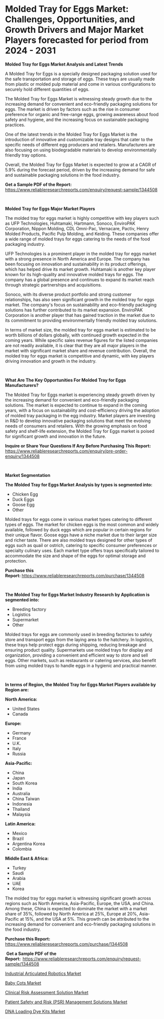 <p><h1>Molded Tray for Eggs Market: Challenges, Opportunities, and Growth Drivers and Major Market Players forecasted for period from 2024 - 2031</h1></p><p><strong>Molded Tray for Eggs Market Analysis and Latest Trends</strong></p>
<p><p>A Molded Tray for Eggs is a specially designed packaging solution used for the safe transportation and storage of eggs. These trays are usually made from plastic or molded pulp material and come in various configurations to securely hold different quantities of eggs.</p><p>The Molded Tray for Eggs Market is witnessing steady growth due to the increasing demand for convenient and eco-friendly packaging solutions for eggs. The market is driven by factors such as the rise in consumer preference for organic and free-range eggs, growing awareness about food safety and hygiene, and the increasing focus on sustainable packaging practices.</p><p>One of the latest trends in the Molded Tray for Eggs Market is the introduction of innovative and customizable tray designs that cater to the specific needs of different egg producers and retailers. Manufacturers are also focusing on using biodegradable materials to develop environmentally friendly tray options.</p><p>Overall, the Molded Tray for Eggs Market is expected to grow at a CAGR of 5.9% during the forecast period, driven by the increasing demand for safe and sustainable packaging solutions in the food industry.</p></p>
<p><strong>Get a Sample PDF of the Report:&nbsp;</strong> <a href="https://www.reliableresearchreports.com/enquiry/request-sample/1344508">https://www.reliableresearchreports.com/enquiry/request-sample/1344508</a></p>
<p>&nbsp;</p>
<p><strong>Molded Tray for Eggs Major Market Players</strong></p>
<p><p>The molded tray for eggs market is highly competitive with key players such as UFP Technologies, Huhtamaki, Hartmann, Sonoco, EnviroPAK Corporation, Nippon Molding, CDL Omni-Pac, Vernacare, Pactiv, Henry Molded Products, Pacific Pulp Molding, and Keiding. These companies offer a wide range of molded trays for eggs catering to the needs of the food packaging industry.</p><p>UFP Technologies is a prominent player in the molded tray for eggs market with a strong presence in North America and Europe. The company has been focusing on innovation and sustainability in its product offerings, which has helped drive its market growth. Huhtamaki is another key player known for its high-quality and innovative molded trays for eggs. The company has a global presence and continues to expand its market reach through strategic partnerships and acquisitions.</p><p>Sonoco, with its diverse product portfolio and strong customer relationships, has also seen significant growth in the molded tray for eggs market. The company's focus on sustainability and eco-friendly packaging solutions has further contributed to its market expansion. EnviroPAK Corporation is another player that has gained traction in the market due to its commitment to providing environmentally friendly molded tray solutions.</p><p>In terms of market size, the molded tray for eggs market is estimated to be worth billions of dollars globally, with continued growth expected in the coming years. While specific sales revenue figures for the listed companies are not readily available, it is clear that they are all major players in the market with significant market share and revenue contribution. Overall, the molded tray for eggs market is competitive and dynamic, with key players driving innovation and growth in the industry.</p></p>
<p>&nbsp;</p>
<p><strong>What Are The Key Opportunities For Molded Tray for Eggs Manufacturers?</strong></p>
<p><p>The Molded Tray for Eggs market is experiencing steady growth driven by the increasing demand for convenient and eco-friendly packaging solutions. The market is expected to continue to expand in the coming years, with a focus on sustainability and cost-efficiency driving the adoption of molded tray packaging in the egg industry. Market players are investing in R&D to develop innovative packaging solutions that meet the evolving needs of consumers and retailers. With the growing emphasis on food safety and shelf-life extension, the Molded Tray for Eggs market is poised for significant growth and innovation in the future.</p></p>
<p><strong>Inquire or Share Your Questions If Any Before Purchasing This Report:</strong> <a href="https://www.reliableresearchreports.com/enquiry/pre-order-enquiry/1344508">https://www.reliableresearchreports.com/enquiry/pre-order-enquiry/1344508</a></p>
<p>&nbsp;</p>
<p><strong>Market Segmentation</strong></p>
<p><strong>The Molded Tray for Eggs Market Analysis by types is segmented into:</strong></p>
<p><ul><li>Chicken Egg</li><li>Duck Eggs</li><li>Goose Egg</li><li>Other</li></ul></p>
<p><p>Molded trays for eggs come in various market types catering to different types of eggs. The market for chicken eggs is the most common and widely available, followed by duck eggs which are popular in certain regions for their unique flavor. Goose eggs have a niche market due to their larger size and richer taste. There are also molded trays designed for other types of eggs such as quail or ostrich, catering to specific consumer preferences or specialty culinary uses. Each market type offers trays specifically tailored to accommodate the size and shape of the eggs for optimal storage and protection.</p></p>
<p><strong>Purchase this Report:&nbsp;</strong><a href="https://www.reliableresearchreports.com/purchase/1344508">https://www.reliableresearchreports.com/purchase/1344508</a></p>
<p>&nbsp;</p>
<p><strong>The Molded Tray for Eggs Market Industry Research by Application is segmented into:</strong></p>
<p><ul><li>Breeding factory</li><li>Logistics</li><li>Supermarket</li><li>Other</li></ul></p>
<p><p>Molded trays for eggs are commonly used in breeding factories to safely store and transport eggs from the laying area to the hatchery. In logistics, these trays help protect eggs during shipping, reducing breakage and ensuring product quality. Supermarkets use molded trays for display and organization, providing a convenient and efficient way to store and sell eggs. Other markets, such as restaurants or catering services, also benefit from using molded trays to handle eggs in a hygienic and practical manner.</p></p>
<p>&nbsp;</p>
<p><strong>In terms of Region, the Molded Tray for Eggs Market Players available by Region are:</strong></p>
<p>
    <p> <strong> North America: </strong>
        <ul>
            <li>United States</li>
            <li>Canada</li>
        </ul>
        </p> 
    <p> <strong> Europe: </strong>
        <ul>
            <li>Germany</li>
            <li>France</li>
            <li>U.K.</li>
            <li>Italy</li>
            <li>Russia</li>
        </ul>
        </p> 
    <p> <strong> Asia-Pacific: </strong>
        <ul>
            <li>China</li>
            <li>Japan</li>
            <li>South Korea</li>
            <li>India</li>
            <li>Australia</li>
            <li>China Taiwan</li>
            <li>Indonesia</li>
            <li>Thailand</li>
            <li>Malaysia</li>
        </ul>
        </p> 
    <p> <strong> Latin America: </strong>
        <ul>
            <li>Mexico</li>
            <li>Brazil</li>
            <li>Argentina Korea</li>
            <li>Colombia</li>
        </ul>
        </p> 
    <p> <strong> Middle East & Africa: </strong>
        <ul>
            <li>Turkey</li>
            <li>Saudi</li>
            <li>Arabia</li>
            <li>UAE</li>
            <li>Korea</li>
        </ul>
    </p>
    </p>
<p><p>The molded tray for eggs market is witnessing significant growth across regions such as North America, Asia-Pacific, Europe, the USA, and China. Among these, China is expected to dominate the market with a market share of 35%, followed by North America at 25%, Europe at 20%, Asia-Pacific at 15%, and the USA at 5%. This growth can be attributed to the increasing demand for convenient and eco-friendly packaging solutions in the food industry.</p></p>
<p><strong>Purchase this Report: </strong><a href="https://www.reliableresearchreports.com/purchase/1344508">https://www.reliableresearchreports.com/purchase/1344508</a></p>
<p>&nbsp;<strong>Get a Sample PDF of the Report:&nbsp;&nbsp;</strong><a href="https://www.reliableresearchreports.com/enquiry/request-sample/1344508">https://www.reliableresearchreports.com/enquiry/request-sample/1344508</a></p>
<p><strong></strong></p>
<p><p><a href="https://github.com/nicoletavirag/Market-Research-Report-List-2/blob/main/industrial-articulated-robotics-market.md">Industrial Articulated Robotics Market</a></p><p><a href="https://github.com/edytherolanlouisejk1miz0wig/Market-Research-Report-List-1/blob/main/baby-cots-market.md">Baby Cots Market</a></p><p><a href="https://github.com/redneck06/Market-Research-Report-List-2/blob/main/clinical-risk-assessment-solution-market.md">Clinical Risk Assessment Solution Market</a></p><p><a href="https://github.com/peachesmcdowel1/Market-Research-Report-List-1/blob/main/patient-safety-and-risk-psr-management-solutions-market.md">Patient Safety and Risk (PSR) Management Solutions Market</a></p><p><a href="https://github.com/RoccoManning/Market-Research-Report-List-3/blob/main/dna-loading-dye-kits-market.md">DNA Loading Dye Kits Market</a></p></p>